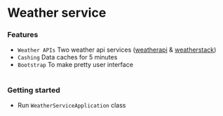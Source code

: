 # Weather service
### Features
- `Weather APIs` Two weather api services (<a href="https://www.weatherapi.com">weatherapi</a> & <a href="https://www.weatherstack.com">weatherstack</a>)
- `Cashing` Data caches for 5 minutes
- `Bootstrap` To make pretty user interface
# 
### Getting started
- Run `WeatherServiceApplication` class
